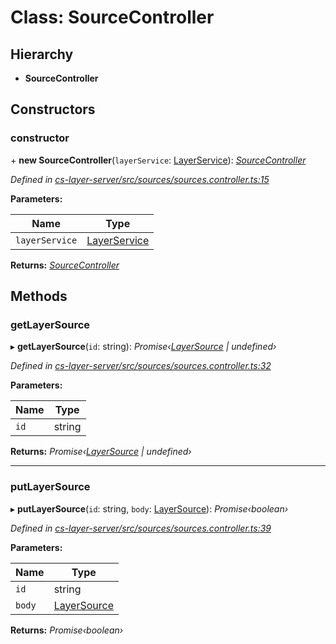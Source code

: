 # Class: SourceController

## Hierarchy

* **SourceController**

## Constructors

###  constructor

\+ **new SourceController**(`layerService`: [LayerService](_cs_layer_server_src_layers_layers_service_.layerservice.md)): *[SourceController](_cs_layer_server_src_sources_sources_controller_.sourcecontroller.md)*

*Defined in [cs-layer-server/src/sources/sources.controller.ts:15](https://github.com/RichardHovenkamp/csnext/blob/eefa977/packages/cs-layer-server/src/sources/sources.controller.ts#L15)*

**Parameters:**

Name | Type |
------ | ------ |
`layerService` | [LayerService](_cs_layer_server_src_layers_layers_service_.layerservice.md) |

**Returns:** *[SourceController](_cs_layer_server_src_sources_sources_controller_.sourcecontroller.md)*

## Methods

###  getLayerSource

▸ **getLayerSource**(`id`: string): *Promise‹[LayerSource](_cs_layer_server_src_classes_layer_source_.layersource.md) | undefined›*

*Defined in [cs-layer-server/src/sources/sources.controller.ts:32](https://github.com/RichardHovenkamp/csnext/blob/eefa977/packages/cs-layer-server/src/sources/sources.controller.ts#L32)*

**Parameters:**

Name | Type |
------ | ------ |
`id` | string |

**Returns:** *Promise‹[LayerSource](_cs_layer_server_src_classes_layer_source_.layersource.md) | undefined›*

___

###  putLayerSource

▸ **putLayerSource**(`id`: string, `body`: [LayerSource](_cs_layer_server_src_classes_layer_source_.layersource.md)): *Promise‹boolean›*

*Defined in [cs-layer-server/src/sources/sources.controller.ts:39](https://github.com/RichardHovenkamp/csnext/blob/eefa977/packages/cs-layer-server/src/sources/sources.controller.ts#L39)*

**Parameters:**

Name | Type |
------ | ------ |
`id` | string |
`body` | [LayerSource](_cs_layer_server_src_classes_layer_source_.layersource.md) |

**Returns:** *Promise‹boolean›*
